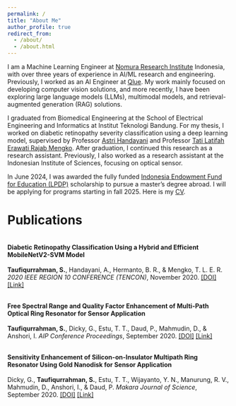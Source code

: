 ```yaml
---
permalink: /
title: "About Me"
author_profile: true
redirect_from: 
  - /about/
  - /about.html
---
```


I am a Machine Learning Engineer at [Nomura Research Institute](https://www.nri.com/en) Indonesia, with over three years of experience in AI/ML research and engineering. Previously, I worked as an AI Engineer at [Qlue](https://www.qlue.ai/). My work mainly focused on developing computer vision solutions, and more recently, I have been exploring large language models (LLMs), multimodal models, and retrieval-augmented generation (RAG) solutions.

I graduated from Biomedical Engineering at the School of Electrical Engineering and Informatics at Institut Teknologi Bandung. For my thesis, I worked on diabetic retinopathy severity classification using a deep learning model, supervised by Professor [Astri Handayani](https://scholar.google.co.id/citations?user=vqIAxCsAAAAJ) and Professor [Tati Latifah Erawati Rajab Mengko](https://scholar.google.com/citations?user=e4YcqngAAAAJ). After graduation, I continued this research as a research assistant. Previously, I also worked as a research assistant at the Indonesian Institute of Sciences, focusing on optical sensor.

In June 2024, I was awarded the fully funded [Indonesia Endowment Fund for Education (LPDP)](https://lpdp.kemenkeu.go.id/en/) scholarship to pursue a master’s degree abroad. I will be applying for programs starting in fall 2025. Here is my [CV](https://shidqiet.github.io/files/CV%20-%20Shidqie%20Taufiqurrahman.pdf).

Publications
===
<br/>**Diabetic Retinopathy Classification Using a Hybrid and Efficient MobileNetV2-SVM Model** <br/>  
**Taufiqurrahman, S.**, Handayani, A., Hermanto, B. R., & Mengko, T. L. E. R. *2020 IEEE REGION 10 CONFERENCE (TENCON)*, November 2020. [\[DOI\]](https://doi.org/10.1109/TENCON50793.2020.9293739) [\[Link\]](https://ieeexplore.ieee.org/document/9293739) <br/>  

<br/>**Free Spectral Range and Quality Factor Enhancement of Multi-Path Optical Ring Resonator for Sensor Application** <br/>  
**Taufiqurrahman, S.**, Dicky, G., Estu, T. T., Daud, P., Mahmudin, D., & Anshori, I. *AIP Conference Proceedings*, September 2020. [\[DOI\]](https://doi.org/10.1063/5.0014960) [\[Link\]](https://pubs.aip.org/aip/acp/article-abstract/2256/1/020003/962798/Free-spectral-range-and-quality-factor-enhancement) <br/>  

<br/>**Sensitivity Enhancement of Silicon-on-Insulator Multipath Ring Resonator Using Gold Nanodisk for Sensor Application** <br/>  
Dicky, G., **Taufiqurrahman, S.**, Estu, T. T., Wijayanto, Y. N., Manurung, R. V., Mahmudin, D., Anshori, I., & Daud, P. *Makara Journal of Science*, September 2020. [\[DOI\]](https://doi.org/10.7454/mss.v24i3.1199) [\[Link\]](https://scholarhub.ui.ac.id/science/vol24/iss3/5/) <br/>  